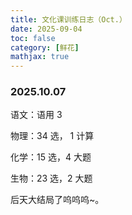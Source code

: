 ```yaml
---
title: 文化课训练日志（Oct.）
date: 2025-09-04
toc: false
category: [鲜花]
mathjax: true
---
```


### **2025.10.07**

语文：语用 3

物理：34 选， 1 计算

化学：15 选，4 大题

生物：23 选，2 大题

后天大结局了呜呜呜~。
